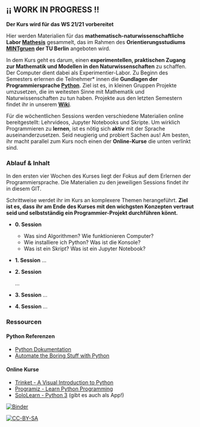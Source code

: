 ## ¡¡ WORK IN PROGRESS !!

**Der Kurs wird für das WS 21/21 vorbereitet**

Hier werden Materialien für das **mathematisch-naturwissenschaftliche Labor [Mathesis](https://www.mintgruen.tu-berlin.de/studium-und-lehre/mintgruen-labore/mathesis/)** gesammelt, das im Rahmen des **Orientierungsstudiums [MINTgruen](https://www.mintgruen.tu-berlin.de) der TU Berlin** angeboten wird.

In dem Kurs geht es darum, einen **experimentellen, praktischen Zugang zur Mathematik und Modellen in den Naturwissenschaften** zu schaffen. Der Computer dient dabei als Experimentier-Labor. Zu Beginn des Semesters erlernen die Teilnehmer* innen die **Gundlagen der Programmiersprache [Python](https://de.wikipedia.org/wiki/Python_(Programmiersprache))**. Ziel ist es, in kleinen Gruppen Projekte umzusetzen, die im weitesten Sinne mit Mathematik und Naturwissenschaften zu tun haben. Projekte aus den letzten Semestern findet ihr in unserem [**Wiki**](https://www.mintgruen.tu-berlin.de/mathesisWiki/doku.php).

Für die wöchentlichen Sessions werden verschiedene Materialien online bereitgestellt: Lehrvideos, Jupyter Notebooks und Skripte. Um wirklich Programmieren zu **lernen**, ist es nötig sich **aktiv** mit der Sprache auseinanderzusetzen. Seid neugierig und probiert Sachen aus! Am besten, ihr macht parallel zum Kurs noch einen der **Online-Kurse** die unten verlinkt sind.

### Ablauf & Inhalt
In den ersten vier Wochen des Kurses liegt der Fokus auf dem Erlernen der Programmiersprache. Die Materialien zu den jeweiligen Sessions findet ihr in  diesem GIT. 

Schrittweise werdet ihr im Kurs an komplexere Themen herangeführt. **Ziel ist es, dass ihr am Ende des Kurses mit den wichgsten Konzepten vertraut seid und selbstständig ein Programmier-Projekt durchführen könnt.**

* **0. Session**
    
    * Was sind Algorithmen? Wie funktionieren  Computer?
    * Wie installiere ich Python? Was ist die Konsole?
    * Was ist ein Skript? Was ist ein Jupyter Notebook?
    
* **1. Session** 
    ...
* **2. Session**

    ...
* **3. Session**
    ...
* **4. Session**
    ...

### Ressourcen

#### Python Referenzen
* [Python Dokumentation](https://docs.python.org/3/)
* [Automate the Boring Stuff with Python](https://automatetheboringstuff.com)

#### Online Kurse
* [Trinket - A Visual Introduction to Python](https://hourofpython.trinket.io/a-visual-introduction-to-python#/welcome/an-hour-of-code)
* [Programiz - Learn Python Programming](https://www.programiz.com/python-programming)
* [SoloLearn - Python 3](https://www.sololearn.com/Course/Python/) (gibt es auch als App!)


[![Binder](https://mybinder.org/badge_logo.svg)](https://mybinder.org/v2/gh/andreaheilrath/mathesis/master)

[![CC-BY-SA](https://licensebuttons.net/l/by-sa/3.0/80x15.png)](https://creativecommons.org/licenses/by-sa/4.0/deed.de)

